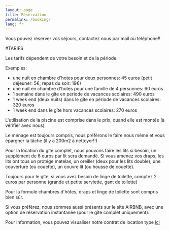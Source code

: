 ```yaml
---
layout: page
title: Réservation
permalink: /booking/
lang: fr
---
```



Vous pouvez réserver vos séjours, contactez nous par mail ou téléphone!!

#TARIFS

Les tarifs dépendent de votre besoin et de la période.

Exemples:

- une nuit en chambre d'hotes pour deux personnes: 45 euros (petit déjeuner: 5€, repas du soir: 19€)
- une nuit en chambre d'hotes pour une famille de 4 personnes: 60 euros
- 1 semaine dans le gîte en période de vacances scolaires: 490 euros
- 1 week end (deux nuits) dans le gîte en période de vacances scolaires: 320 euros
- 1 week end dans le gîte hors vacances scolaires: 270 euros


L'utilisation de la piscine est comprise dans le prix, quand elle est montée (à vérifier avec nous)

Le ménage est toujours compris, nous préférons le faire nous même et vous épargner la tâche (il y a 200m2 à nettoyer!!)

Pour la location du gîte complet, nous pouvons faire les lits si besoin, un supplément de 6 euros par lit sera demandé. Si vous amenez vos draps, les lits ont tous un protége matelas, un oreiller (deux pour les lits double), une couverture (ou couette), un couvre lit (ou housse de couette).

Toujours pour le gîte, si vous avez besoin de linge de toilette, comptez 2 euros par personne (grande et petite serviette, gant de toilette)

Pour la formule chambres d'hôtes, draps et linge de toilette sont compris bien sûr.

<!--

<iframe src="https://meuse-ecurieux.tourisme-booking.com/fr/4058/956-fp.html

?iframe=true&fiche_direct=true" width="100%" height="700" ></iframe>

-->


<!--
Pour consulter nos disponibilités, voici le lien à suivre:
<iframe src="https://meuse.tourisme-booking.com/fr/evres/gite-de-l-ecurieux-902-fp.html?iframe=true&fiche_direct=true" width="100%" height="700" ></iframe>. 
-->

Si vous préférez, nous sommes aussi présents sur le site AIRBNB, avec une option de réservation instantanée (pour le gîte complet uniquement).

Pour information, vous pouvez visualiser notre contrat de location type 
<a href="/images/contrat.pdf" target="_blank">ici</a>
